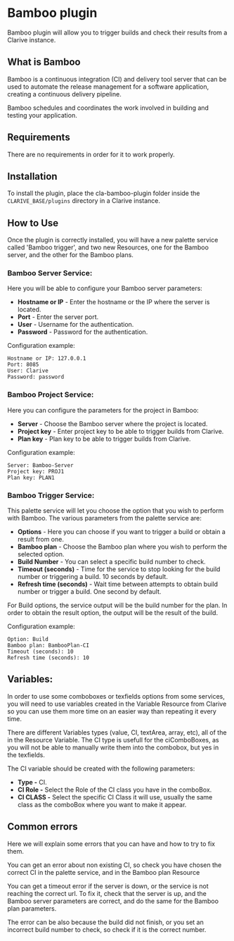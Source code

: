 
# Bamboo plugin

Bamboo plugin will allow you to trigger builds and check their results from a Clarive instance.

## What is Bamboo

Bamboo is a continuous integration (CI) and delivery tool server that can be used to automate the release management for a software application, creating a continuous delivery pipeline.

Bamboo schedules and coordinates the work involved in building and testing your application.

## Requirements

There are no requirements in order for it to work properly.

## Installation

To install the plugin, place the cla-bamboo-plugin folder inside the `CLARIVE_BASE/plugins`
directory in a Clarive instance.

## How to Use

Once the plugin is correctly installed, you will have a new palette service called 'Bamboo trigger', and two new Resources, 
one for the Bamboo server, and the other for the Bamboo plans.

### Bamboo Server Service:

Here you will be able to configure your Bamboo server parameters:

- **Hostname or IP** - Enter the hostname or the IP where the server is located. 
- **Port** - Enter the server port.
- **User** - Username for the authentication.
- **Password** - Password for the authentication.

Configuration example:

    Hostname or IP: 127.0.0.1
    Port: 8085
    User: Clarive
    Password: password

### Bamboo Project Service:

Here you can configure the parameters for the project in Bamboo:

- **Server** - Choose the Bamboo server where the project is located. 
- **Project key** - Enter project key to be able to trigger builds from Clarive.
- **Plan key** - Plan key to be able to trigger builds from Clarive.

Configuration example:

    Server: Bamboo-Server
    Project key: PROJ1
    Plan key: PLAN1

### Bamboo Trigger Service:

This palette service will let you choose the option that you wish to perform with Bamboo.
The various parameters from the palette service are:

- **Options** - Here you can choose if you want to trigger a build or obtain a result from one. 
- **Bamboo plan** - Choose the Bamboo plan where you wish to perform the selected option.
- **Build Number** - You can select a specific build number to check.
- **Timeout (seconds)** - Time for the service to stop looking for the build number or triggering a build. 10 seconds by default. 
- **Refresh time (seconds)** - Wait time between attempts to obtain build number or trigger a build. One second by default.

For Build options, the service output will be the build number for the plan. In order to obtain the result option, the output will be the result of the build.

Configuration example:

    Option: Build
    Bamboo plan: BambooPlan-CI
    Timeout (seconds): 10
    Refresh time (seconds): 10

## Variables:

In order to use some comboboxes or texfields options from some services, you will need to use variables created in the Variable Resource from Clarive so you can use them more time on an easier way than repeating it every time.

There are different Variables types (value, CI, textArea, array, etc), all of the in the Resource Variable. The CI type is usefull for the ciComboBoxes, as you will not be able to manually write them into the combobox, but yes in the texfields.

The CI variable should be created with the following parameters:

- **Type -** CI. 
- **CI Role -** Select the Role of the CI class you have in the comboBox. 
- **CI CLASS -** Select the specific CI Class it will use, usually the same class as the comboBox where you want to make it appear.

## Common errors

Here we will explain some errors that you can have and how to try to fix them.

You can get an error about non existing CI, so check you have chosen the correct CI in the palette service, and in the Bamboo plan Resource

You can get a timeout error if the server is down, or the service is not reaching the correct url.
To fix it, check that the server is up, and the Bamboo server parameters are correct, and do the same for the Bamboo plan parameters.

The error can be also because the build did not finish, or you set an incorrect build number to check, so check if it is the correct number.
